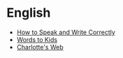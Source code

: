 # English

- [How to Speak and Write Correctly](howtospeak/index.md)
- [Words to Kids](kids/vocabulary.md)
- [Charlotte's Web](retell/charlottesweb.md)

